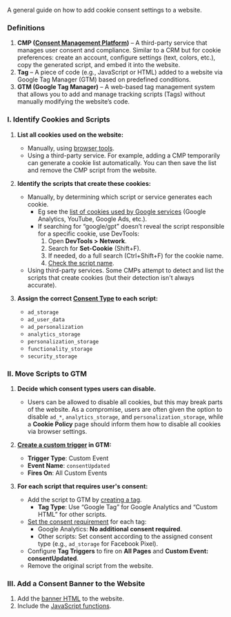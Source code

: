 A general guide on how to add cookie consent settings to a website.

### Definitions
1. **CMP ([Consent Management Platform](https://cmppartnerprogram.withgoogle.com/#partners))** – A third-party service that manages user consent and compliance. Similar to a CRM but for cookie preferences: create an account, configure settings (text, colors, etc.), copy the generated script, and embed it into the website.
2. **Tag** – A piece of code (e.g., JavaScript or HTML) added to a website via Google Tag Manager (GTM) based on predefined conditions.
3. **GTM (Google Tag Manager)** – A web-based tag management system that allows you to add and manage tracking scripts (Tags) without manually modifying the website’s code.

### I. Identify Cookies and Scripts
1. **List all cookies used on the website:**
   - Manually, using [browser tools](https://www.cookieyes.com/blog/how-to-check-cookies-on-your-website-manually/).
   - Using a third-party service. For example, adding a CMP temporarily can generate a cookie list automatically. You can then save the list and remove the CMP script from the website.

2. **Identify the scripts that create these cookies:**
   - Manually, by determining which script or service generates each cookie.
     - Eg see the [list of cookies used by Google services](https://business.safety.google/adscookies/#:~:text=effectiveness%20of%20ads.-,Filter%20by,-%3A) (Google Analytics, YouTube, Google Ads, etc.).
     - If searching for “google/gpt” doesn’t reveal the script responsible for a specific cookie, use DevTools:
       1. Open **DevTools > Network**.
       2. Search for **Set-Cookie** (Shift+F).
       3. If needed, do a full search (Ctrl+Shift+F) for the cookie name.
       4. [Check the script name](https://github.com/brdslls/consent-cookie/blob/master/public/search-origin-cookie-script.jpg).
   - Using third-party services. Some CMPs attempt to detect and list the scripts that create cookies (but their detection isn't always accurate).

3. **Assign the correct [Consent Type](https://developers.google.com/tag-platform/security/concepts/consent-mode#consent-types) to each script:**
   - `ad_storage`
   - `ad_user_data`
   - `ad_personalization`
   - `analytics_storage`
   - `personalization_storage`
   - `functionality_storage`
   - `security_storage`

### II. Move Scripts to GTM
1. **Decide which consent types users can disable.**
   - Users can be allowed to disable all cookies, but this may break parts of the website. As a compromise, users are often given the option to disable `ad_*`, `analytics_storage`, and `personalization_storage`, while a **Cookie Policy** page should inform them how to disable all cookies via browser settings.

2. **[Create a custom trigger](https://support.google.com/tagmanager/answer/7679316?hl=en#:~:text=conditions%20are%20met.-,Create%20a%20new%20trigger,-To%20create%20a) in GTM:**
   - **Trigger Type**: Custom Event
   - **Event Name**: `consentUpdated`
   - **Fires On**: All Custom Events

3. **For each script that requires user's consent:**
   - Add the script to GTM by [creating a tag](https://support.google.com/tagmanager/answer/14842872).
     - **Tag Type**: Use “Google Tag” for Google Analytics and “Custom HTML” for other scripts.
   - [Set the consent requirement](https://support.google.com/tagmanager/answer/10718549?hl=en#:~:text=Tag%20consent%20settings) for each tag:
     - Google Analytics: **No additional consent required**.
     - Other scripts: Set consent according to the assigned consent type (e.g., `ad_storage` for Facebook Pixel).
   - Configure **Tag Triggers** to fire on **All Pages** and **Custom Event: consentUpdated**.
   - Remove the original script from the website.

### III. Add a Consent Banner to the Website
1. Add the [banner HTML](https://github.com/brdslls/consent-cookie/blob/master/insiconsent-cookie-banner.html) to the website.
2. Include the [JavaScript functions](https://github.com/brdslls/consent-cookie/blob/master/insiconsent-cookie-functions.js).
